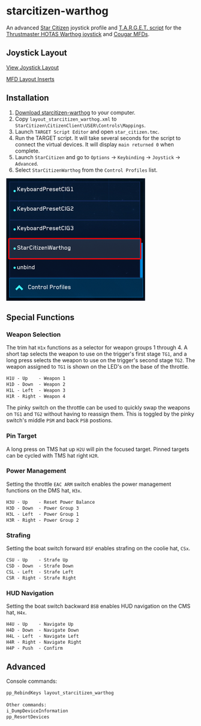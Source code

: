 # starcitizen-warthog

An advanced [Star Citizen](https://robertsspaceindustries.com/about-the-game)
joystick profile and [T.A.R.G.E.T. script](http://www.thrustmaster.com/en_US/products/target)
for the [Thrustmaster HOTAS Warthog joystick](http://www.thrustmaster.com/en_US/products/hotas-warthog)
and [Cougar MFDs](http://www.thrustmaster.com/en_US/products/hotas-cougar).


## Joystick Layout

[View Joystick Layout](joystick_layout.svg)

[MFD Layout Inserts](Cougar-MFD-leaflet.pdf)


## Installation

1. [Download starcitizen-warthog](https://github.com/amclain/starcitizen-warthog/archive/master.zip)
to your computer.
1. Copy `layout_starcitizen_warthog.xml` to `StarCitizen\CitizenClient\USER\Controls\Mappings`.
1. Launch `TARGET Script Editor` and open `star_citizen.tmc`.
1. Run the TARGET script. It will take several seconds for the script to connect
the virtual devices. It will display `main returned 0` when complete.
1. Launch `StarCitizen` and go to `Options` -> `Keybinding` -> `Joystick` -> `Advanced`.
1. Select `StarCitizenWarthog` from the `Control Profiles` list.

![Profile List](assets/profile_list.png)

## Special Functions

### Weapon Selection
The trim hat `H1x` functions as a selector for weapon groups 1 through 4. A
short tap selects the weapon to use on the trigger's first stage `TG1`, and a
long press selects the weapon to use on the trigger's second stage `TG2`. The
weapon assigned to `TG1` is shown on the LED's on the base of the throttle.

    H1U - Up    - Weapon 1
    H1D - Down  - Weapon 2
    H1L - Left  - Weapon 3
    H1R - Right - Weapon 4

The pinky switch on the throttle can be used to quickly swap the weapons on
`TG1` and `TG2` without having to reassign them. This is toggled by the pinky
switch's middle `PSM` and back `PSB` postions.

### Pin Target

A long press on TMS hat up `H2U` will pin the focused target. Pinned targets
can be cycled with TMS hat right `H2R`.

### Power Management

Setting the throttle `EAC ARM` switch enables the power management functions
on the DMS hat, `H3x`.

    H3U - Up    - Reset Power Balance
    H3D - Down  - Power Group 3
    H3L - Left  - Power Group 1
    H3R - Right - Power Group 2

### Strafing

Setting the boat switch forward `BSF` enables strafing on the coolie hat, `CSx`.

    CSU - Up    - Strafe Up
    CSD - Down  - Strafe Down
    CSL - Left  - Strafe Left
    CSR - Right - Strafe Right

### HUD Navigation

Setting the boat switch backward `BSB` enables HUD navigation on the CMS hat,
`H4x`.

    H4U - Up    - Navigate Up
    H4D - Down  - Navigate Down
    H4L - Left  - Navigate Left
    H4R - Right - Navigate Right
    H4P - Push  - Confirm


## Advanced

Console commands:

```text
pp_RebindKeys layout_starcitizen_warthog

Other commands:
i_DumpDeviceInformation
pp_ResortDevices
```
